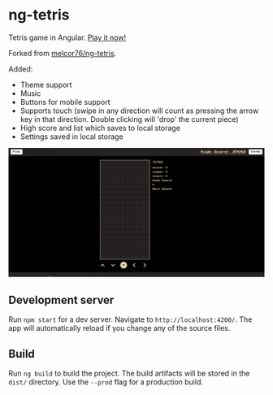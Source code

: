 # ng-tetris

Tetris game in Angular. [Play it now!](http://tetris.lroedal.net/)

Forked from [melcor76/ng-tetris](https://github.com/melcor76/ng-tetris).

Added:

- Theme support
- Music
- Buttons for mobile support
- Supports touch (swipe in any direction will count as pressing the arrow key in that direction. Double clicking will 'drop' the current piece)
- High score and list which saves to local storage
- Settings saved in local storage

![tetris picture](src/assets/tetris.PNG)

## Development server

Run `npm start` for a dev server. Navigate to `http://localhost:4200/`. The app will automatically reload if you change any of the source files.

## Build

Run `ng build` to build the project. The build artifacts will be stored in the `dist/` directory. Use the `--prod` flag for a production build.
